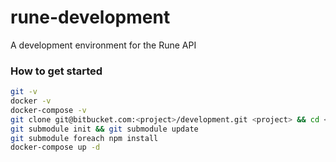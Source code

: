 # rune-development
A development environment for the Rune API

### How to get started

``` bash
git -v
docker -v
docker-compose -v
git clone git@bitbucket.com:<project>/development.git <project> && cd <project>
git submodule init && git submodule update
git submodule foreach npm install
docker-compose up -d
```
